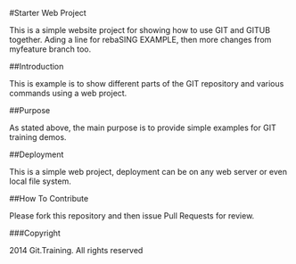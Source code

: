 #Starter Web Project

This is a simple website project for showing how to use GIT and GITUB together.  Ading a line for rebaSING EXAMPLE, then more changes from myfeature branch too.

##Introduction

This is example is to show different parts of the GIT repository and various commands using a web project.

##Purpose

As stated above, the main purpose is to provide simple examples for GIT training demos.

##Deployment

This is a simple web project, deployment can be on any web server or even local file system.

##How To Contribute

Please fork this repository and then issue Pull Requests for review.

###Copyright

2014 Git.Training. All rights reserved